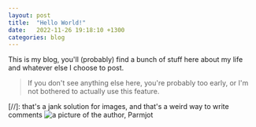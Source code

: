 ```yaml
---
layout: post
title:  "Hello World!"
date:   2022-11-26 19:18:10 +1300
categories: blog
---
```

This is my blog, you'll (probably) find a bunch of stuff here about my life and whatever else I choose to post.

> If you don't see anything else here, you're probably too early, or I'm not bothered to actually use this feature.

[//]: that's a jank solution for images, and that's a weird way to write comments
![a picture of the author, Parmjot](../../../../images/parmjot-pfp-square.jpg)
